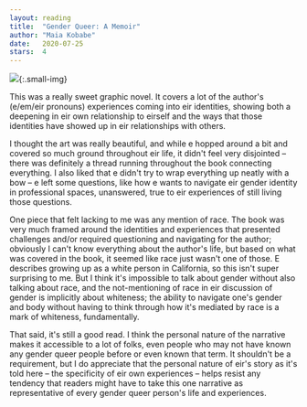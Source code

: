 ```yaml
---
layout: reading
title:  "Gender Queer: A Memoir"
author: "Maia Kobabe"
date:   2020-07-25
stars:  4
---
```


![](https://prodimage.images-bn.com/pimages/9781549304002_p0_v4_s550x406.jpg){:.small-img}

This was a really sweet graphic novel. It covers a lot of the author's (e/em/eir pronouns) experiences coming into
eir identities, showing both a deepening in eir own relationship to eirself and the ways that those identities
have showed up in eir relationships with others.

I thought the art was really beautiful, and while e hopped around a bit and covered so much ground throughout
eir life, it didn't feel very disjointed – there was definitely a thread running throughout the book connecting
everything. I also liked that e didn't try to wrap everything up neatly with a bow – e left some questions, like
how e wants to navigate eir gender identity in professional spaces, unanswered, true to eir experiences of still
living those questions.

One piece that felt lacking to me was any mention of race. The book was very much framed around the identities
and experiences that presented challenges and/or required questioning and navigating for the author; obviously I can't know
everything about the author's life, but based on what was covered in the book, it seemed like race just wasn't one of those.
E describes growing up as a white person in California, so this isn't super surprising to me. But I think it's
impossible to talk about gender without also talking about race, and the not-mentioning of race in eir discussion of
gender is implicitly about whiteness; the ability to navigate one's gender and body without having to think through
how it's mediated by race is a mark of whiteness, fundamentally.

That said, it's still a good read. I think the personal nature of the narrative makes it accessible to a lot of folks,
even people who may not have known any gender queer people before or even known that term. It shouldn't be a requirement, but
I do appreciate that the personal nature of eir's story as it's told here – the specificity of eir own experiences – helps resist
any tendency that readers might have to take this one narrative as representative of every gender queer person's life and
experiences.
